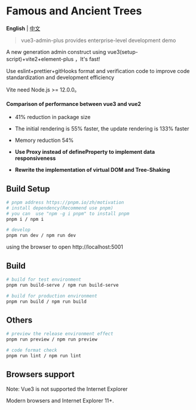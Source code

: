 # Famous and Ancient Trees

**English** | [中文](./README-zh_CN.md)

> vue3-admin-plus provides enterprise-level development demo

A new generation admin construct using vue3(setup-script)+vite2+element-plus ，It's fast!

Use eslint+prettier+gitHooks format and verification code to improve code standardization and development efficiency

Vite need Node.js >= 12.0.0。

#### Comparison of performance between vue3 and vue2

- 41% reduction in package size

- The initial rendering is 55% faster, the update rendering is 133% faster

- Memory reduction 54%

- **Use Proxy instead of defineProperty to implement data responsiveness**

- **Rewrite the implementation of virtual DOM and Tree-Shaking**

## Build Setup

```bash
# pnpm address https://pnpm.io/zh/motivation
# install dependency(Recommend use pnpm)
# you can  use "npm -g i pnpm" to install pnpm
pnpm i / npm i

# develop
pnpm run dev / npm run dev
```

using the browser to open http://localhost:5001

## Build

```bash
# build for test environment
pnpm run build-serve / npm run build-serve

# build for production environment
pnpm run build / npm run build
```

## Others

```bash
# preview the release environment effect
pnpm run preview / npm run preview

# code format check
pnpm run lint / npm run lint
```

## Browsers support

Note: Vue3 is not supported the Internet Explorer

Modern browsers and Internet Explorer 11+.
